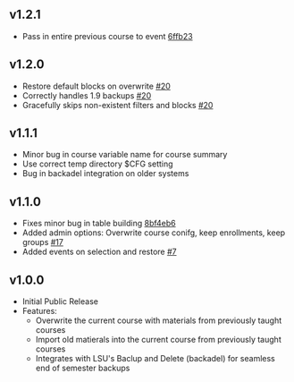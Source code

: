 ## v1.2.1

- Pass in entire previous course to event [6ffb23][6ffb23]

[6ffb23]: https://github.com/lsuits/simple_restore/commit/6ffb233a29eec9d7399a1ac5d1c7a4fea8a062a5

## v1.2.0

- Restore default blocks on overwrite [#20][20]
- Correctly handles 1.9 backups [#20][20]
- Gracefully skips non-existent filters and blocks [#20][20]

[20]: https://github.com/lsuits/simple_restore/issues/20

## v1.1.1

- Minor bug in course variable name for course summary
- Use correct temp directory $CFG setting
- Bug in backadel integration on older systems

## v1.1.0

- Fixes minor bug in table building [8bf4eb6](https://github.com/lsuits/simple_restore/commit/8bf4eb6bcf7234c02d43074156ec2e399d2224ca)
- Added admin options: Overwrite course conifg, keep enrollments, keep groups [#17](https://github.com/lsuits/simple_restore/issues/17)
- Added events on selection and restore [#7](https://github.com/lsuits/simple_restore/issues/7)

## v1.0.0

- Initial Public Release
- Features:
  - Overwrite the current course with materials from previously taught courses
  - Import old matierals into the current course from previously taught courses
  - Integrates with LSU's Baclup and Delete (backadel) for seamless end of semester backups
